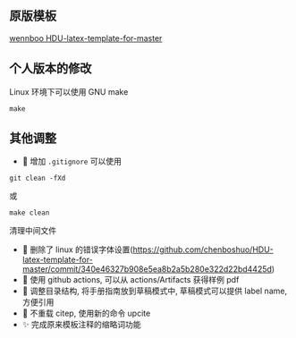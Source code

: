 ## 原版模板
[wennboo
HDU-latex-template-for-master](https://github.com/wennboo/HDU-latex-template-for-master)

## 个人版本的修改

Linux 环境下可以使用 GNU make
```
make
```

## 其他调整
- :see_no_evil: 增加 `.gitignore` 可以使用
```
git clean -fXd
```
或
```
make clean
```
清理中间文件

- :wrench: 删除了 linux 的错误字体设置(https://github.com/chenboshuo/HDU-latex-template-for-master/commit/340e46327b908e5ea8b2a5b280e322d22bd4425d)
- :green_heart: 使用 github actions, 可以从 actions/Artifacts 获得样例 pdf
- :art: 调整目录结构, 将手册指南放到草稿模式中, 草稿模式可以提供 label name, 方便引用
- :art: 不重载 citep, 使用新的命令 upcite
- :sparkles: 完成原来模板注释的缩略词功能
